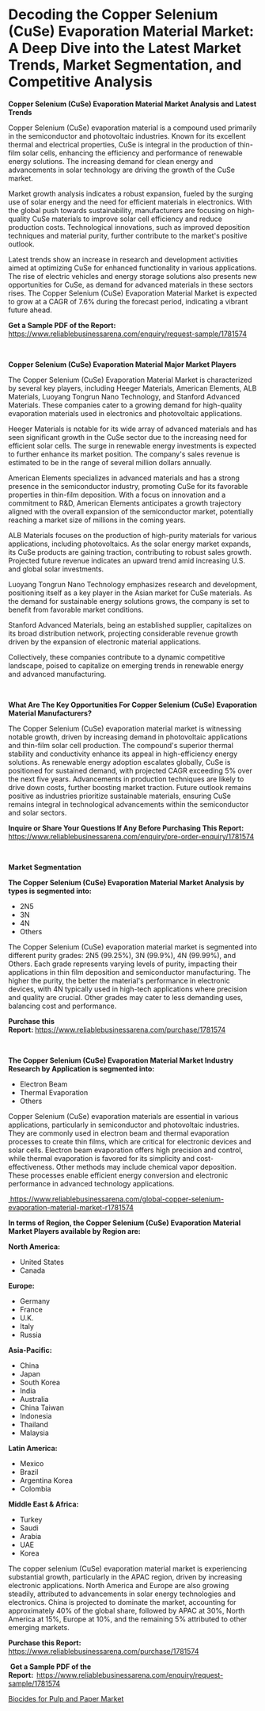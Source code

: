 <p><h1>Decoding the Copper Selenium (CuSe) Evaporation Material Market: A Deep Dive into the Latest Market Trends, Market Segmentation, and Competitive Analysis</h1></p><p><strong>Copper Selenium (CuSe) Evaporation Material Market Analysis and Latest Trends</strong></p>
<p><p>Copper Selenium (CuSe) evaporation material is a compound used primarily in the semiconductor and photovoltaic industries. Known for its excellent thermal and electrical properties, CuSe is integral in the production of thin-film solar cells, enhancing the efficiency and performance of renewable energy solutions. The increasing demand for clean energy and advancements in solar technology are driving the growth of the CuSe market.</p><p>Market growth analysis indicates a robust expansion, fueled by the surging use of solar energy and the need for efficient materials in electronics. With the global push towards sustainability, manufacturers are focusing on high-quality CuSe materials to improve solar cell efficiency and reduce production costs. Technological innovations, such as improved deposition techniques and material purity, further contribute to the market's positive outlook.</p><p>Latest trends show an increase in research and development activities aimed at optimizing CuSe for enhanced functionality in various applications. The rise of electric vehicles and energy storage solutions also presents new opportunities for CuSe, as demand for advanced materials in these sectors rises. The Copper Selenium (CuSe) Evaporation Material Market is expected to grow at a CAGR of 7.6% during the forecast period, indicating a vibrant future ahead.</p></p>
<p><strong>Get a Sample PDF of the Report:&nbsp;</strong> <a href="https://www.reliablebusinessarena.com/enquiry/request-sample/1781574?utm_campaign=1948&utm_medium=2&utm_source=Github&utm_content=ia&utm_term=02022025&utm_id=copper-selenium-cuse-evaporation-material">https://www.reliablebusinessarena.com/enquiry/request-sample/1781574</a></p>
<p>&nbsp;</p>
<p><strong>Copper Selenium (CuSe) Evaporation Material Major Market Players</strong></p>
<p><p>The Copper Selenium (CuSe) Evaporation Material Market is characterized by several key players, including Heeger Materials, American Elements, ALB Materials, Luoyang Tongrun Nano Technology, and Stanford Advanced Materials. These companies cater to a growing demand for high-quality evaporation materials used in electronics and photovoltaic applications.</p><p>Heeger Materials is notable for its wide array of advanced materials and has seen significant growth in the CuSe sector due to the increasing need for efficient solar cells. The surge in renewable energy investments is expected to further enhance its market position. The company's sales revenue is estimated to be in the range of several million dollars annually.</p><p>American Elements specializes in advanced materials and has a strong presence in the semiconductor industry, promoting CuSe for its favorable properties in thin-film deposition. With a focus on innovation and a commitment to R&D, American Elements anticipates a growth trajectory aligned with the overall expansion of the semiconductor market, potentially reaching a market size of millions in the coming years.</p><p>ALB Materials focuses on the production of high-purity materials for various applications, including photovoltaics. As the solar energy market expands, its CuSe products are gaining traction, contributing to robust sales growth. Projected future revenue indicates an upward trend amid increasing U.S. and global solar investments.</p><p>Luoyang Tongrun Nano Technology emphasizes research and development, positioning itself as a key player in the Asian market for CuSe materials. As the demand for sustainable energy solutions grows, the company is set to benefit from favorable market conditions.</p><p>Stanford Advanced Materials, being an established supplier, capitalizes on its broad distribution network, projecting considerable revenue growth driven by the expansion of electronic material applications.</p><p>Collectively, these companies contribute to a dynamic competitive landscape, poised to capitalize on emerging trends in renewable energy and advanced manufacturing.</p></p>
<p>&nbsp;</p>
<p><strong>What Are The Key Opportunities For Copper Selenium (CuSe) Evaporation Material Manufacturers?</strong></p>
<p><p>The Copper Selenium (CuSe) evaporation material market is witnessing notable growth, driven by increasing demand in photovoltaic applications and thin-film solar cell production. The compound's superior thermal stability and conductivity enhance its appeal in high-efficiency energy solutions. As renewable energy adoption escalates globally, CuSe is positioned for sustained demand, with projected CAGR exceeding 5% over the next five years. Advancements in production techniques are likely to drive down costs, further boosting market traction. Future outlook remains positive as industries prioritize sustainable materials, ensuring CuSe remains integral in technological advancements within the semiconductor and solar sectors.</p></p>
<p><strong>Inquire or Share Your Questions If Any Before Purchasing This Report:</strong> <a href="https://www.reliablebusinessarena.com/enquiry/pre-order-enquiry/1781574?utm_campaign=1948&utm_medium=2&utm_source=Github&utm_content=ia&utm_term=02022025&utm_id=copper-selenium-cuse-evaporation-material">https://www.reliablebusinessarena.com/enquiry/pre-order-enquiry/1781574</a></p>
<p>&nbsp;</p>
<p><strong>Market Segmentation</strong></p>
<p><strong>The Copper Selenium (CuSe) Evaporation Material Market Analysis by types is segmented into:</strong></p>
<p><ul><li>2N5</li><li>3N</li><li>4N</li><li>Others</li></ul></p>
<p><p>The Copper Selenium (CuSe) evaporation material market is segmented into different purity grades: 2N5 (99.25%), 3N (99.9%), 4N (99.99%), and Others. Each grade represents varying levels of purity, impacting their applications in thin film deposition and semiconductor manufacturing. The higher the purity, the better the material's performance in electronic devices, with 4N typically used in high-tech applications where precision and quality are crucial. Other grades may cater to less demanding uses, balancing cost and performance.</p></p>
<p><strong>Purchase this Report:&nbsp;</strong><a href="https://www.reliablebusinessarena.com/purchase/1781574?utm_campaign=1948&utm_medium=2&utm_source=Github&utm_content=ia&utm_term=02022025&utm_id=copper-selenium-cuse-evaporation-material">https://www.reliablebusinessarena.com/purchase/1781574</a></p>
<p>&nbsp;</p>
<p><strong>The Copper Selenium (CuSe) Evaporation Material Market Industry Research by Application is segmented into:</strong></p>
<p><ul><li>Electron Beam</li><li>Thermal Evaporation</li><li>Others</li></ul></p>
<p><p>Copper Selenium (CuSe) evaporation materials are essential in various applications, particularly in semiconductor and photovoltaic industries. They are commonly used in electron beam and thermal evaporation processes to create thin films, which are critical for electronic devices and solar cells. Electron beam evaporation offers high precision and control, while thermal evaporation is favored for its simplicity and cost-effectiveness. Other methods may include chemical vapor deposition. These processes enable efficient energy conversion and electronic performance in advanced technology applications.</p></p>
<p><a href="https://www.reliablebusinessarena.com/global-copper-selenium-evaporation-material-market-r1781574?utm_campaign=1948&utm_medium=2&utm_source=Github&utm_content=ia&utm_term=02022025&utm_id=copper-selenium-cuse-evaporation-material">&nbsp;https://www.reliablebusinessarena.com/global-copper-selenium-evaporation-material-market-r1781574</a></p>
<p><strong>In terms of Region, the Copper Selenium (CuSe) Evaporation Material Market Players available by Region are:</strong></p>
<p>
    <p> <strong> North America: </strong>
        <ul>
            <li>United States</li>
            <li>Canada</li>
        </ul>
        </p> 
    <p> <strong> Europe: </strong>
        <ul>
            <li>Germany</li>
            <li>France</li>
            <li>U.K.</li>
            <li>Italy</li>
            <li>Russia</li>
        </ul>
        </p> 
    <p> <strong> Asia-Pacific: </strong>
        <ul>
            <li>China</li>
            <li>Japan</li>
            <li>South Korea</li>
            <li>India</li>
            <li>Australia</li>
            <li>China Taiwan</li>
            <li>Indonesia</li>
            <li>Thailand</li>
            <li>Malaysia</li>
        </ul>
        </p> 
    <p> <strong> Latin America: </strong>
        <ul>
            <li>Mexico</li>
            <li>Brazil</li>
            <li>Argentina Korea</li>
            <li>Colombia</li>
        </ul>
        </p> 
    <p> <strong> Middle East & Africa: </strong>
        <ul>
            <li>Turkey</li>
            <li>Saudi</li>
            <li>Arabia</li>
            <li>UAE</li>
            <li>Korea</li>
        </ul>
    </p>
    </p>
<p><p>The copper selenium (CuSe) evaporation material market is experiencing substantial growth, particularly in the APAC region, driven by increasing electronic applications. North America and Europe are also growing steadily, attributed to advancements in solar energy technologies and electronics. China is projected to dominate the market, accounting for approximately 40% of the global share, followed by APAC at 30%, North America at 15%, Europe at 10%, and the remaining 5% attributed to other emerging markets.</p></p>
<p><strong>Purchase this Report: </strong><a href="https://www.reliablebusinessarena.com/purchase/1781574?utm_campaign=1948&utm_medium=2&utm_source=Github&utm_content=ia&utm_term=02022025&utm_id=copper-selenium-cuse-evaporation-material">https://www.reliablebusinessarena.com/purchase/1781574</a></p>
<p>&nbsp;<strong>Get a Sample PDF of the Report:&nbsp;&nbsp;</strong><a href="https://www.reliablebusinessarena.com/enquiry/request-sample/1781574?utm_campaign=1948&utm_medium=2&utm_source=Github&utm_content=ia&utm_term=02022025&utm_id=copper-selenium-cuse-evaporation-material">https://www.reliablebusinessarena.com/enquiry/request-sample/1781574</a></p>
<p><strong></strong></p>
<p><p><a href="https://github.com/rahu1506/Market-Research-Report-List-6/blob/main/biocides-for-pulp-and-paper-market.md?utm_campaign=1948&utm_medium=2&utm_source=Github&utm_content=ia&utm_term=02022025&utm_id=copper-selenium-cuse-evaporation-material">Biocides for Pulp and Paper Market</a></p></p>